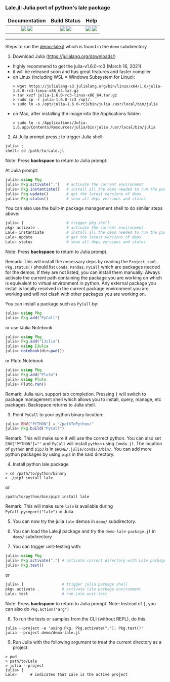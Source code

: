 ### Lale.jl: Julia port of python's lale package

| **Documentation** | **Build Status** | **Help** |
|:---:|:---:|:---:|
| [![][docs-dev-img]][docs-dev-url] [![][docs-stable-img]][docs-stable-url] | [![][travis-img]][travis-url] [![][codecov-img]][codecov-url] | [![][slack-img]][slack-url] [![][gitter-img]][gitter-url] |

---------

Steps to run the [demo-lale.jl](./demo/demo-lale.jl) which is found in the `demo` subdirectory
1. Download Julia (https://julialang.org/downloads/)
  - highly recommend to get the julia-v1.6.0-rc3 (March 16, 2021)
  - it will be released soon and has great features and faster compiler
  - on Linux (including WSL = Windows Subsystem for Linux):
    ```shell
    > wget https://julialang-s3.julialang.org/bin/linux/x64/1.6/julia-1.6.0-rc3-linux-x86_64.tar.gz
    > tar xvzf julia-1.6.0-rc3-linux-x86_64.tar.gz
    > sudo cp -r julia-1.6.0-rc3 /opt/.
    > sudo ln -s /opt/julia-1.6.0-rc3/bin/julia /usr/local/bin/julia
    ```
  - on Mac, after installing the image into the Applications folder:
    ```shell
    > sudo ln -s /Applications/Julia-1.6.app/Contents/Resources/julia/bin/julia /usr/local/bin/julia
    ```

2. At Julia prompt press ; to trigger Julia shell:
```julia
julia> ;
shell> cd /path/to/Lale.jl
```
Note: Press __backspace__ to return to Julia prompt:

At Julia prompt:
```julia
julia> using Pkg
julia> Pkg.activate(".")   # activate the current environment
julia> Pkg.instantiate()   # install all the deps needed to run the package
julia> Pkg.update()        # get the latest versions of deps  
julia> Pkg.status()        # show all deps versions and status
```

You can also use the built-in package management shell
to do similar steps above:
```julia
julia> ]                   # trigger pkg shell
pkg> activate .            # activate the current environment
Lale> instantiate          # install all the deps needed to run the package
Lale> update               # get the latest versions of deps  
Lale> status               # show all deps versions and status

```
Note: Press __backspace__ to return to Julia prompt.

Remark: This will install the necessary deps by reading the `Project.toml`. 
`Pkg.status()` should list `Conda`, `Pandas`, `PyCall` which are packages needed for the
demos. If they are not listed, you can install them manually. Always
activate the current path containing the package you are working on which
is equivalent to virtual environment in python. Any external package you install is
locally resolved in the current package environment you are working and will not clash with other
packages you are working on.

You can install a package such as `PyCall` by:
```julia
julia> using Pkg
julia> Pkg.add("PyCall")
```
or use IJulia Notebook
```julia
julia> using Pkg
julia> Pkg.add("IJulia")
julia> using IJulia
julia> notebook(dir=pwd())
```
or Pluto Notebook
```julia
julia> using Pkg
julia> Pkg.add("Pluto")
julia> using Pluto
julia> Pluto.run()
```

Remark: Julia `REPL` support tab completion.
Pressing `]` will switch to package management
shell which allows you to install, query, manage, etc
packages. Backspace returns to Julia shell.

3. Point `PyCall` to your python binary location:
```julia
julia> ENV["PYTHON"] = "/pathToPython/"
julia> Pkg.build("PyCall")
```
Remark: This will make sure it will use the correct python. You can
also set `ENV["PYTHON"]=""` and `PyCall` will install `python` using `Conda.jl`.
The location of `python` and `pip3` is in  `$HOME/.julia/conda/3/bin/`. You can
add more python packages by using `pip3` in the said directory.

4. Install python lale package
```shell
> cd /path/to/python/binary
> ./pip3 install lale
```
or
```shell
/path/to/python/bin/pip3 install lale
```

Remark: This will make sure `lale` is available during `PyCall.pyimport("lale")` in Julia

5. You can now try the julia `lale` demos in `demo/` subdirectory.

6. You can load the Lale.jl package and try the `demo-lale-package.jl` in `demo/` subdirectory

7. You can trigger unit-testing with:
```julia
julia> using Pkg 
julia> Pkg.activate(".") # activate current directory with Lale package
julia> Pkg.test()
```
or
```julia
julia> ]                 # trigger julia package shell
pkg> activate .          # activate lale package environment
Lale> test               # run Lale unit-test
```

Note: Press __backspace__ to return to Julia prompt.
Note: Instead of `]`, you can also do `Pkg.action("arg")`

8. To run the tests or samples from the CLI (without REPL), do this:
  ```
  julia --project -e 'using Pkg; Pkg.activate("."); Pkg.test()'
  julia --project demo/demo-lale.jl
  ```

9. Run Julia with the following argument to treat the current directory as a project:
```shell
> pwd
> path/to/Lale
> julia --project
julia> ]
Lale>      # indicates that Lale is the active project
```

[contrib-url]: https://github.com/IBM/Lale.jl/blob/main/CONTRIBUTORS.md
[issues-url]: https://github.com/IBM/Lale.jl/issues

[discourse-tag-url]: https://discourse.julialang.org/

[gitter-url]: https://gitter.im/AutoMLPipelineLearning/community
[gitter-img]: https://badges.gitter.im/ppalmes/TSML.jl.svg

[slack-img]: https://img.shields.io/badge/chat-on%20slack-yellow.svg
[slack-url]: https://julialang.slack.com/

[docs-stable-img]: https://img.shields.io/badge/docs-stable-blue.svg
[docs-stable-url]: https://ibm.github.io/Lale.jl/stable/
[docs-dev-img]: https://img.shields.io/badge/docs-dev-blue.svg
[docs-dev-url]: https://ibm.github.io/Lale.jl/dev/

[travis-img]: https://travis-ci.com/IBM/Lale.jl.svg?branch=main
[travis-url]: https://travis-ci.com/IBM/Lale.jl

[codecov-img]: https://codecov.io/gh/IBM/Lale.jl/branch/main/graph/badge.svg?token=YK62W9KQ2T
[codecov-url]: https://codecov.io/gh/IBM/Lale.jl
